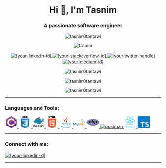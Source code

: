 
<h1 align="center">Hi 👋, I'm Tasnim</h1>
<h3 align="center">A passionate software engineer</h3>

<p align="center">
  <img src="https://komarev.com/ghpvc/?username=tasnim0tantawi&label=Profile%20views&color=0e75b6&style=flat" alt="tasnim0tantawi" />
</p>

<p align="center">
  <img src="https://github-readme-stats.vercel.app/api/top-langs?username=tasnim0tantawi&show_icons=true&locale=en&layout=compact" alt="tasnim" />
</p>

<p align="center">
  <a href="https://linkedin.com/in/[your-linkedin-id]" target="blank">
    <img align="center" src="https://cdn.jsdelivr.net/npm/simple-icons@v3/icons/linkedin.svg" alt="[your-linkedin-id]" height="30" width="40" />
  </a>
  <a href="https://stackoverflow.com/users/[your-stackoverflow-id]" target="blank">
    <img align="center" src="https://cdn.jsdelivr.net/npm/simple-icons@v3/icons/stackoverflow.svg" alt="[your-stackoverflow-id]" height="30" width="40" />
  </a>
  <a href="https://twitter.com/[your-twitter-handle]" target="blank">
    <img align="center" src="https://cdn.jsdelivr.net/npm/simple-icons@v3/icons/twitter.svg" alt="[your-twitter-handle]" height="30" width="40" />
  </a>
  <a href="https://medium.com/@[your-medium-id]" target="blank">
    <img align="center" src="https://cdn.jsdelivr.net/npm/simple-icons@v3/icons/medium.svg" alt="[your-medium-id]" height="30" width="40" />
  </a>
</p>

<p align="center">
  <img src="https://github-readme-stats.vercel.app/api?username=tasnim0tantawi&show_icons=true&locale=en" alt="tasnim0tantawi" />
</p>

<p align="center">
  <img src="https://github-readme-streak-stats.herokuapp.com/?user=tasnim0tantawi&" alt="tasnim0tantawi" />
</p>

<p align="center">
  <img src="https://github-profile-summary-cards.vercel.app/api/cards/profile-details?username=tasnim0tantawi&theme=vue" alt="tasnim0tantawi" />
</p>

---

<h3 align="left">Languages and Tools:</h3>
<p align="left">
  <a href="https://www.w3schools.com/cs/" target="_blank">
    <img src="https://raw.githubusercontent.com/devicons/devicon/master/icons/csharp/csharp-original.svg" alt="csharp" width="40" height="40"/>
  </a>
  <a href="https://www.w3schools.com/css/" target="_blank">
    <img src="https://raw.githubusercontent.com/devicons/devicon/master/icons/css3/css3-original-wordmark.svg" alt="css3" width="40" height="40"/>
  </a>
  <a href="https://www.docker.com/" target="_blank">
    <img src="https://raw.githubusercontent.com/devicons/devicon/master/icons/docker/docker-original-wordmark.svg" alt="docker" width="40" height="40"/>
  </a>
  <a href="https://www.w3.org/html/" target="_blank">
    <img src="https://raw.githubusercontent.com/devicons/devicon/master/icons/html5/html5-original-wordmark.svg" alt="html5" width="40" height="40"/>
  </a>
  <a href="https://www.java.com" target="_blank">
    <img src="https://raw.githubusercontent.com/devicons/devicon/master/icons/java/java-original.svg" alt="java" width="40" height="40"/>
  </a>
  <a href="https://www.mysql.com/" target="_blank">
    <img src="https://raw.githubusercontent.com/devicons/devicon/master/icons/mysql/mysql-original-wordmark.svg" alt="mysql" width="40" height="40"/>
  </a>
  <a href="https://www.php.net" target="_blank">
    <img src="https://raw.githubusercontent.com/devicons/devicon/master/icons/php/php-original.svg" alt="php" width="40" height="40"/>
  </a>
  <a href="https://postman.com" target="_blank">
    <img src="https://www.vectorlogo.zone/logos/getpostman/getpostman-icon.svg" alt="postman" width="40" height="40"/>
  </a>
  <a href="https://reactjs.org/" target="_blank">
    <img src="https://raw.githubusercontent.com/devicons/devicon/master/icons/react/react-original-wordmark.svg" alt="react" width="40" height="40"/>
  </a>
  <a href="https://www.typescriptlang.org/" target="_blank">
    <img src="https://raw.githubusercontent.com/devicons/devicon/master/icons/typescript/typescript-original.svg" alt="typescript" width="40" height="40"/>
  </a>
</p>

---

<h3 align="left">Connect with me:</h3>
<p align="left">
  <a href="https://linkedin.com/in/tasnim-tantawy]" target="blank">
    <img align="center" src="https://cdn.jsdelivr.net/npm/simple-icons@v3/icons/linkedin.svg" alt="[your-linkedin-id]" height="30" width="40" />
  </a>

</p>

---

<!---
tasnim0tantawi/tasnim0tantawi is a ✨ special ✨ repository because its `README.md` (this file) appears on your GitHub profile.
You can click the Preview link to take a look at your changes.
--->


